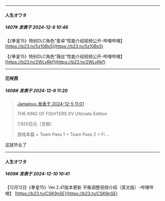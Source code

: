 ﻿
*****

####  人生オワタ  
##### 1407#       发表于 2024-12-9 10:46

【《拳皇15》特别DLC角色“麦卓”性能介绍视频公开-哔哩哔哩】 [https://b23.tv/5z10Bx5](https://b23.tv/5z10Bx5)

【《拳皇15》特别DLC角色“薇丝”性能介绍视频公开-哔哩哔哩】 [https://b23.tv/2WLyRkf](https://b23.tv/2WLyRkf)


*****

####  花咲茜  
##### 1408#       发表于 2024-12-9 11:20

<blockquote><a href="httphttps://bbs.saraba1st.com/2b/forum.php?mod=redirect&amp;goto=findpost&amp;pid=66848197&amp;ptid=1975601" target="_blank">Jamaisvu 发表于 2024-12-5 11:01</a>

THE KING OF FIGHTERS XV Ultimate Edition

7,920日元（含税）

游戏本篇 + Team Pass 1 + Team Pass 2 + Fi ...</blockquote>
这就毕业了


*****

####  人生オワタ  
##### 1409#       发表于 2024-12-10 10:41

【12月12日《拳皇15》Ver.2.41版本更新 平衡调整视频介绍（英文版）-哔哩哔哩】 [https://b23.tv/CSK9nSE](https://b23.tv/CSK9nSE)

